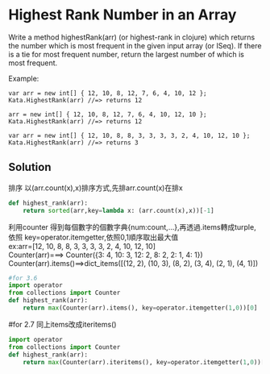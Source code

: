 # Highest Rank Number in an Array
Write a method highestRank(arr) (or highest-rank in clojure) which returns the number which is most frequent in the given input array (or ISeq). If there is a tie for most frequent number, return the largest number of which is most frequent.</br>

Example:
```
var arr = new int[] { 12, 10, 8, 12, 7, 6, 4, 10, 12 };
Kata.HighestRank(arr) //=> returns 12

arr = new int[] { 12, 10, 8, 12, 7, 6, 4, 10, 12, 10 };
Kata.HighestRank(arr) //=> returns 12

var arr = new int[] { 12, 10, 8, 8, 3, 3, 3, 3, 2, 4, 10, 12, 10 };
Kata.HighestRank(arr) //=> returns 3
```

## Solution

<sol> 排序 以(arr.count(x),x)排序方式,先排arr.count(x)在排x
```python
def highest_rank(arr):
    return sorted(arr,key=lambda x: (arr.count(x),x))[-1]
```	

<sol> 利用counter 得到每個數字的個數字典{num:count,...},再透過.items轉成turple,依照 key=operator.itemgetter,依照0,1順序取出最大值</br>
ex:arr=[12, 10, 8, 8, 3, 3, 3, 3, 2, 4, 10, 12, 10]</br>
   Counter(arr)===> Counter({3: 4, 10: 3, 12: 2, 8: 2, 2: 1, 4: 1})</br>
   Counter(arr).items()==>dict_items([(12, 2), (10, 3), (8, 2), (3, 4), (2, 1), (4, 1)])</br>


```python
#for 3.6	
import operator
from collections import Counter
def highest_rank(arr):    
    return max(Counter(arr).items(), key=operator.itemgetter(1,0))[0]	
```	

<sol> #for 2.7	同上items改成iteritems()
```python
import operator
from collections import Counter
def highest_rank(arr):    
    return max(Counter(arr).iteritems(), key=operator.itemgetter(1,0))[0] 
```
   

